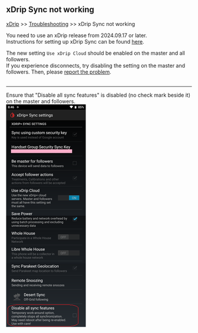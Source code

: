 ## xDrip Sync not working
[xDrip](../README.md) >> [Troubleshooting](./Troubleshooting_page.md) >> xDrip Sync not working  
  
You need to use an xDrip release from 2024.09.17 or later.  
Instructions for setting up xDrip Sync can be found [here](./xDripSync.md).  
  
The new setting `Use xDrip Cloud` should be enabled on the master and all followers.  
If you experience disconnects, try disabling the setting on the master and followers.  Then, please [report the problem](./Contact.md).  
<br>  
  
---  
  
Ensure that "Disable all sync features" is disabled (no check mark beside it) on the master and followers.  
![](./images/DisableAllSyncFeatures.png)  
  
